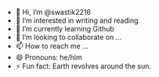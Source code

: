 - 👋 Hi, I’m @swastik2216
- 👀 I’m interested in writing and reading
- 🌱 I’m currently learning Github
- 💞️ I’m looking to collaborate on ...
- 📫 How to reach me ...
- 😄 Pronouns: he/him
- ⚡ Fun fact: Earth revolves around the sun.

<!---
swastik2216/swastik2216 is a ✨ special ✨ repository because its `README.md` (this file) appears on your GitHub profile.
You can click the Preview link to take a look at your changes.
--->
